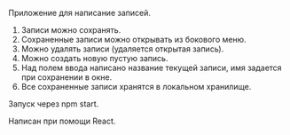 Приложение для написание записей.

1) Записи можно сохранять.
2) Сохраненные записи можно открывать из бокового меню.
3) Можно удалять записи (удаляется открытая запись).
4) Можно создать новую пустую запись.
5) Над полем ввода написано название текущей записи, имя задается при сохранении в окне.
6) Все сохраненные записи хранятся в локальном хранилище.

Запуск через npm start.

Написан при помощи React.
